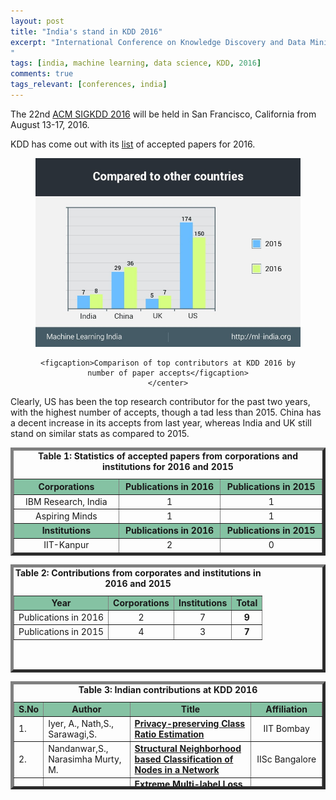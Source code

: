 ```yaml
---
layout: post
title: "India's stand in KDD 2016"
excerpt: "International Conference on Knowledge Discovery and Data Mining is a premier interdisciplinary conference, brings together researchers and practitioners from data science, data mining, knowledge discovery, large-scale data analytics, and big data to showcase their research in these areas. 
"
tags: [india, machine learning, data science, KDD, 2016]
comments: true
tags_relevant: [conferences, india]
---
```


The 22nd [ACM SIGKDD 2016](http://www.kdd.org/kdd2016/) will be held in San Francisco, California from August 13-17, 2016.

KDD has come out with its [list](http://www.kdd.org/kdd2016/program/accepted-papers) of accepted papers for 2016.

<figure><center>
    <a href="/images/Compared other country graph.jpg"><img src="/images/Compared other country graph.jpg"></a>
    
    <figcaption>Comparison of top contributors at KDD 2016 by number of paper accepts</figcaption>
    </center>
</figure>

Clearly, US has been the top research contributor for the past two years, with the highest number of accepts, though a tad less than 2015. China has a decent increase in its accepts from last year, whereas India and UK still stand on similar stats as compared to 2015.

<table style="height: 173px;" border="5&quot;;" align="center"><caption><center><b>Table 1: Statistics of accepted papers from corporations and institutions for 2016 and 2015</b></center></caption>
<thead>
<tr bgcolor="#85C2A3">
<th width="10%"><center><strong>Corporations</strong></center></th>
<th width="10%"><center><strong>Publications in 2016</strong></center></th>
<th width="10%"><center><strong>Publications in 2015</strong></center></th>
</tr>
</thead>
<tbody>
<tr>
<td><center>IBM Research, India</center></td>
<td><center>1</center></td>
<td><center>1</center></td>
</tr>
<tr>
<td><center>Aspiring Minds</center></td>
<td><center>1</center></td>
<td><center>1</center></td>
</tr>
<tr bgcolor="#85C2A3">
<td><center><strong>Institutions</strong></center></td>
<td><center><strong>Publications in 2016</strong></center></td>
<td><center><strong>Publications in 2015</strong></center></td>
</tr>
<tr>
<td><center>IIT-Kanpur</center></td>
<td><center>2</center></td>
<td><center>0</center></td>
</tr>
<tr>
<td><center>IIT-Delhi</center></td>
<td><center>1</center></td>
<td><center>1</center></td>
</tr>
<tr>
<td><center>IIT-Madras</center></td>
<td><center>1</center></td>
<td><center>0</center></td>
</tr>
<tr>
<td><center>IIT-Bombay</center></td>
<td><center>1</center></td>
<td><center>0</center></td>
</tr>
<tr>
<td><center>IISc Bangalore</center></td>
<td><center>1</center></td>
<td><center>0</center></td>
</tr>
<tr>
<td><center>IIIT Delhi</center></td>
<td><center>1</center></td>
<td><center>0</center></td>
</tr>
</tbody>
</table>
<table style="height: 173px;" border="5&quot;;" align="center"><caption><center><b>Table 2: Contributions from corporates and institutions in 2016 and 2015</b></center></caption>
<tbody>
<tr bgcolor="#85C2A3">
<td><center><strong>Year</strong></center></td>
<td><center><strong>Corporations</strong></center></td>
<td><center><strong>Institutions</strong></center></td>
<td><center><strong>Total</strong></center></td>
</tr>
<tr>
<td><center>Publications in 2016</center></td>
<td><center>2</center></td>
<td><center>7</center></td>
<td><center><strong>9</strong></center></td>
</tr>
<tr>
<td><center>Publications in 2015</center></td>
<td><center>4</center></td>
<td><center>3</center></td>
<td><center><strong>7</strong></center></td>
</tr>
</tbody>
</table>
<table style="height: 173px;" border="5&quot;;" align="center"><caption><center><b>Table 3: Indian contributions at KDD 2016</b></center></caption>
<tbody>
<tr bgcolor="#85C2A3">
<td><b>S.No</b></td>
<td><center><b>Author</b></center></td>
<td><center><b>Title</b></center></td>
<td><center><b>Affiliation</b></center></td>
</tr>
<tr>
<td>1.</td>
<td>Iyer, A., Nath,S., Sarawagi,S.</td>
<td><a href="http://www.kdd.org/kdd2016/subtopic/view/privacy-preserving-class-ratio-estimation"><span style="font-weight: 400;"><b>Privacy-preserving Class Ratio Estimation</b></span></a></td>
<td><center>IIT Bombay</center></td>
</tr>
<tr>
<td>2.</td>
<td>Nandanwar,S., Narasimha Murty, M.</td>
<td><a href="http://www.kdd.org/kdd2016/subtopic/view/structural-neighborhood-based-classification-of-nodes-in-a-network"><span style="font-weight: 400;"><b>Structural Neighborhood based Classification of Nodes in a Network</b></span></a></td>
<td><center>IISc Bangalore</center></td>
</tr>
<tr>
<td>3.</td>
<td>Jain,H., Prabhu, Y.,Varma, M.</td>
<td><a href="http://www.kdd.org/kdd2016/subtopic/view/extreme-multi-label-loss-functions-for-recommendation-tagging-ranking-other"><span style="font-weight: 400;"><b>Extreme Multi-label Loss Functions for Recommendation, Tagging, Ranking &amp; Other Missing Label Applications</b></span></a></td>
<td><center>IIT Delhi</center></td>
</tr>
<tr>
<td>4.</td>
<td>Banerjee, P., Yawalkar, P.,Ranu, S.</td>
<td><a href="http://www.kdd.org/kdd2016/subtopic/view/mantra-a-scalable-approach-to-mining-temporally-anomalous-sub-trajectories"><span style="font-weight: 400;"><b>MANTRA: A Scalable Approach to Mining Temporally Anomalous Sub-trajectories</b></span></a></td>
<td><center>IIT Madras, UBC</center></td>
</tr>
<tr>
<td>5.</td>
<td>Narasimhan, H., Li, S., Kar, P., Chawla, S., Sebastiani, F.</td>
<td><a href="http://www.kdd.org/kdd2016/subtopic/view/stochastic-optimization-techniques-for-quantification-performance-measures"><span style="font-weight: 400;"><b>Stochastic Optimization Techniques for Quantification Performance Measures</b></span></a></td>
<td><span style="font-weight: 400;">IIT Kanpur, Harvard University,  University of Insubria, HBKU</span></td>
</tr>
<tr>
<td>6.</td>
<td>Nandi, A., Mandal, A., Atreja, S., Dasgupta, G., Bhattacharya, S.</td>
<td><a href="http://www.kdd.org/kdd2016/subtopic/view/anomaly-detection-using-program-control-flow-graph-mining-from-execution-lo"><span style="font-weight: 400;"><b>Anomaly Detection Using Program Control Flow Graph Mining from Execution Logs</b></span></a></td>
<td><center>IBM Research India, IIT Kanpur</center></td>
</tr>
<tr>
<td>7.</td>
<td>Batra, N., Singh, A., Whitehouse, K</td>
<td><a href="http://www.kdd.org/kdd2016/subtopic/view/gemello-creating-a-detailed-energy-breakdown-from-just-the-monthly-electric"><span style="font-weight: 400;"><b>Gemello: Creating a Detailed Energy Breakdown from just the Monthly Electricity Bill</b></span></a></td>
<td><center>IIIT Delhi, Univ. of Virginia</center></td>
</tr>
<tr>
<td>8.</td>
<td> Varun Aggarwal, Gursimran Singh, Shashank Srikant</td>
<td><a href="http://www.kdd.org/kdd2016/subtopic/view/question-independent-grading-using-machine-learning-the-case-of-computer-pr"><span style="font-weight: 400;"><b>Question Independent Grading using Machine Learning:
The Case of Computer Program Grading</b></span></a></td>
<td><center>Aspiring Minds</center></td>
</tr>
</tbody>
</table>
